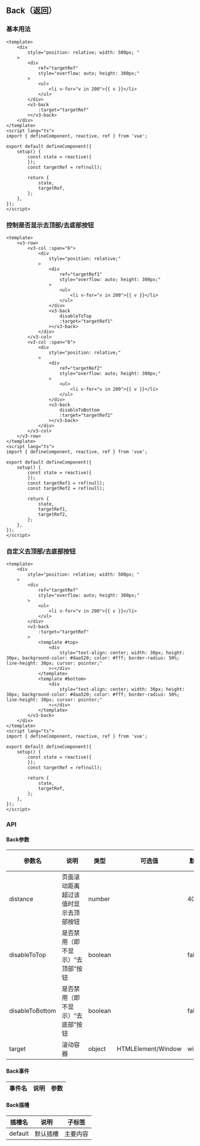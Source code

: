 ## Back（返回）

### 基本用法

```vue demo
<template>
	<div
		style="position: relative; width: 500px; "
	>
		<div
			ref="targetRef"
 			style="overflow: auto; height: 300px;"
		>
			<ul>
				<li v-for="v in 200">{{ v }}</li>
			</ul>
		</div>
		<v3-back
			:target="targetRef"
		></v3-back>
	</div>
</template>
<script lang="ts">
import { defineComponent, reactive, ref } from 'vue';

export default defineComponent({
	setup() {
		const state = reactive({
		});
		const targetRef = ref(null);

		return {
			state,
			targetRef,
		};
	},
});
</script>
```

### 控制是否显示去顶部/去底部按钮

```vue demo
<template>
	<v3-row>
		<v3-col :span="6">
			<div
				style="position: relative;"
			>
				<div
					ref="targetRef1"
					style="overflow: auto; height: 300px;"
				>
					<ul>
						<li v-for="v in 200">{{ v }}</li>
					</ul>
				</div>
				<v3-back
					disableToTop
					:target="targetRef1"
				></v3-back>
			</div>
		</v3-col>
		<v3-col :span="6">
			<div
				style="position: relative;"
			>
				<div
					ref="targetRef2"
					style="overflow: auto; height: 300px;"
				>
					<ul>
						<li v-for="v in 200">{{ v }}</li>
					</ul>
				</div>
				<v3-back
					disableToBottom
					:target="targetRef2"
				></v3-back>
			</div>
		</v3-col>
	</v3-row>
</template>
<script lang="ts">
import { defineComponent, reactive, ref } from 'vue';

export default defineComponent({
	setup() {
		const state = reactive({
		});
		const targetRef1 = ref(null);
		const targetRef2 = ref(null);

		return {
			state,
			targetRef1,
			targetRef2,
		};
	},
});
</script>
```

### 自定义去顶部/去底部按钮

```vue demo
<template>
	<div
		style="position: relative; width: 500px; "
	>
		<div
			ref="targetRef"
 			style="overflow: auto; height: 300px;"
		>
			<ul>
				<li v-for="v in 200">{{ v }}</li>
			</ul>
		</div>
		<v3-back
			:target="targetRef"
		>
			<template #top>
				<div
					style="text-align: center; width: 30px; height: 30px; background-color: #daa520; color: #fff; border-radius: 50%; line-height: 30px; cursor: pointer;"
				>↑</div>
			</template>
			<template #bottom>
				<div
					style="text-align: center; width: 30px; height: 30px; background-color: #daa520; color: #fff; border-radius: 50%; line-height: 30px; cursor: pointer;"
				>↓</div>
			</template>
		</v3-back>
	</div>
</template>
<script lang="ts">
import { defineComponent, reactive, ref } from 'vue';

export default defineComponent({
	setup() {
		const state = reactive({
		});
		const targetRef = ref(null);

		return {
			state,
			targetRef,
		};
	},
});
</script>
```

### API

#### Back参数

| 参数名          | 说明                                 | 类型    | 可选值             | 默认值 | 是否必填 |
| --------------- | ------------------------------------ | ------- | ------------------ | ------ | -------- |
| distance        | 页面滚动距离超过该值时显示去顶部按钮 | number  |                    | 400    | false    |
| disableToTop    | 是否禁用（即不显示）“去顶部”按钮     | boolean |                    | false  | false    |
| disableToBottom | 是否禁用（即不显示）“去底部”按钮     | boolean |                    | false  | false    |
| target          | 滚动容器                             | object  | HTMLElement/Window | window | false    |

#### Back事件

| 事件名 | 说明 | 参数 |
| ------ | ---- | ---- |

#### Back插槽

| 插槽名  | 说明     | 子标签   |
| ------- | -------- | -------- |
| default | 默认插槽 | 主要内容 |
